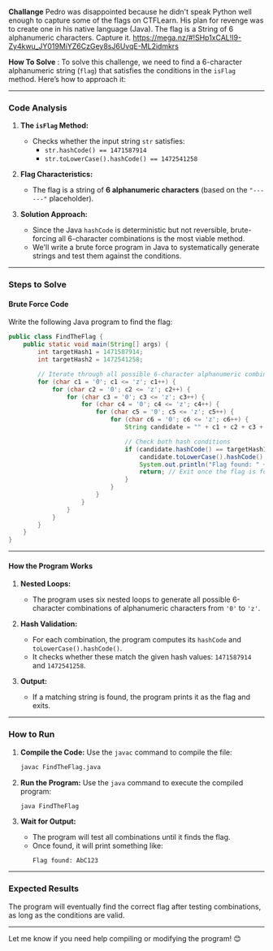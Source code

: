 **Challange** 
      Pedro was disappointed because he didn't speak Python well enough to capture some of the flags on CTFLearn. His plan for revenge was to create one in his native language (Java). The flag is a String of 6 alphanumeric characters. Capture it. https://mega.nz/#!SHp1xCAL!I9-Zy4kwu_JY019MiYZ6CzGey8sJ6UvqE-ML2idmkrs


**How To Solve** :
To solve this challenge, we need to find a 6-character alphanumeric string (`flag`) that satisfies the conditions in the `isFlag` method. Here’s how to approach it:

---

### **Code Analysis**

1. **The `isFlag` Method:**
   - Checks whether the input string `str` satisfies:
     - `str.hashCode() == 1471587914`
     - `str.toLowerCase().hashCode() == 1472541258`

2. **Flag Characteristics:**
   - The flag is a string of **6 alphanumeric characters** (based on the `"------"` placeholder).

3. **Solution Approach:**
   - Since the Java `hashCode` is deterministic but not reversible, brute-forcing all 6-character combinations is the most viable method.
   - We'll write a brute force program in Java to systematically generate strings and test them against the conditions.

---

### **Steps to Solve**

#### **Brute Force Code**

Write the following Java program to find the flag:

```java
public class FindTheFlag {
    public static void main(String[] args) {
        int targetHash1 = 1471587914;
        int targetHash2 = 1472541258;

        // Iterate through all possible 6-character alphanumeric combinations
        for (char c1 = '0'; c1 <= 'z'; c1++) {
            for (char c2 = '0'; c2 <= 'z'; c2++) {
                for (char c3 = '0'; c3 <= 'z'; c3++) {
                    for (char c4 = '0'; c4 <= 'z'; c4++) {
                        for (char c5 = '0'; c5 <= 'z'; c5++) {
                            for (char c6 = '0'; c6 <= 'z'; c6++) {
                                String candidate = "" + c1 + c2 + c3 + c4 + c5 + c6;

                                // Check both hash conditions
                                if (candidate.hashCode() == targetHash1 &&
                                    candidate.toLowerCase().hashCode() == targetHash2) {
                                    System.out.println("Flag found: " + candidate);
                                    return; // Exit once the flag is found
                                }
                            }
                        }
                    }
                }
            }
        }
    }
}
```

---

#### **How the Program Works**

1. **Nested Loops:**
   - The program uses six nested loops to generate all possible 6-character combinations of alphanumeric characters from `'0'` to `'z'`.

2. **Hash Validation:**
   - For each combination, the program computes its `hashCode` and `toLowerCase().hashCode()`.
   - It checks whether these match the given hash values: `1471587914` and `1472541258`.

3. **Output:**
   - If a matching string is found, the program prints it as the flag and exits.

---

### **How to Run**

1. **Compile the Code:**
   Use the `javac` command to compile the file:
   ```bash
   javac FindTheFlag.java
   ```

2. **Run the Program:**
   Use the `java` command to execute the compiled program:
   ```bash
   java FindTheFlag
   ```

3. **Wait for Output:**
   - The program will test all combinations until it finds the flag.
   - Once found, it will print something like:
     ```
     Flag found: AbC123
     ```

---

### **Expected Results**
The program will eventually find the correct flag after testing combinations, as long as the conditions are valid.

---

Let me know if you need help compiling or modifying the program! 😊
